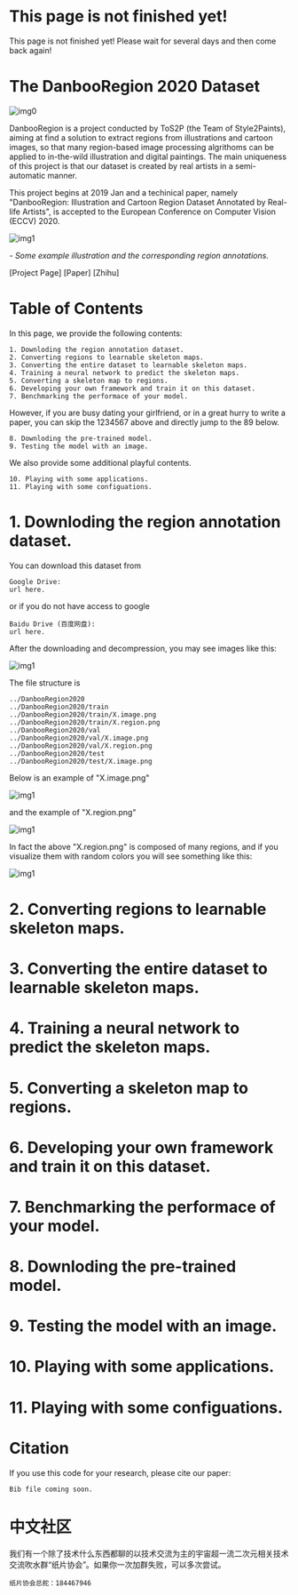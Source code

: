 # This page is not finished yet!

This page is not finished yet! Please wait for several days and then come back again!

# The DanbooRegion 2020 Dataset

![img0](https://lllyasviel.github.io/DanbooRegion/page_imgs/teaser.jpg)

DanbooRegion is a project conducted by ToS2P (the Team of Style2Paints), aiming at find a solution to extract regions from illustrations and cartoon images, so that many region-based image processing algrithoms can be applied to in-the-wild illustration and digital paintings. The main uniqueness of this project is that our dataset is created by real artists in a semi-automatic manner. 

This project begins at 2019 Jan and a techinical paper, namely "DanbooRegion: Illustration and Cartoon Region Dataset Annotated by Real-life Artists", is accepted to the European Conference on Computer Vision (ECCV) 2020.

![img1](https://lllyasviel.github.io/DanbooRegion/page_imgs/ex.jpg)

*- Some example illustration and the corresponding region annotations.*

[Project Page] [Paper] [Zhihu]

# Table of Contents

In this page, we provide the following contents:

    1. Downloding the region annotation dataset.
    2. Converting regions to learnable skeleton maps.
    3. Converting the entire dataset to learnable skeleton maps.
    4. Training a neural network to predict the skeleton maps.
    5. Converting a skeleton map to regions.
    6. Developing your own framework and train it on this dataset.
    7. Benchmarking the performace of your model.

However, if you are busy dating your girlfriend, or in a great hurry to write a paper, you can skip the 1234567 above and directly jump to the 89 below.

    8. Downloding the pre-trained model.
    9. Testing the model with an image.

We also provide some additional playful contents.

    10. Playing with some applications.
    11. Playing with some configuations.

# 1. Downloding the region annotation dataset.

You can download this dataset from

    Google Drive:
    url here.

or if you do not have access to google

    Baidu Drive (百度网盘):
    url here.

After the downloading and decompression, you may see images like this:

![img1](https://lllyasviel.github.io/DanbooRegion/page_imgs/sc.jpg)

The file structure is

    ../DanbooRegion2020
    ../DanbooRegion2020/train
    ../DanbooRegion2020/train/X.image.png
    ../DanbooRegion2020/train/X.region.png
    ../DanbooRegion2020/val
    ../DanbooRegion2020/val/X.image.png
    ../DanbooRegion2020/val/X.region.png
    ../DanbooRegion2020/test
    ../DanbooRegion2020/test/X.image.png

Below is an example of "X.image.png"

![img1](https://lllyasviel.github.io/DanbooRegion/page_imgs/image.jpg)

and the example of "X.region.png"

![img1](https://lllyasviel.github.io/DanbooRegion/page_imgs/result_sim.png)

In fact the above "X.region.png" is composed of many regions, and if you visualize them with random colors you will see something like this:

![img1](https://lllyasviel.github.io/DanbooRegion/page_imgs/regions_sim.png)

# 2. Converting regions to learnable skeleton maps.



# 3. Converting the entire dataset to learnable skeleton maps.



# 4. Training a neural network to predict the skeleton maps.



# 5. Converting a skeleton map to regions.



# 6. Developing your own framework and train it on this dataset.



# 7. Benchmarking the performace of your model.



# 8. Downloding the pre-trained model.



# 9. Testing the model with an image.



# 10. Playing with some applications.



# 11. Playing with some configuations.


# Citation

If you use this code for your research, please cite our paper:

    Bib file coming soon.

# 中文社区

我们有一个除了技术什么东西都聊的以技术交流为主的宇宙超一流二次元相关技术交流吹水群“纸片协会”。如果你一次加群失败，可以多次尝试。

    纸片协会总舵：184467946

